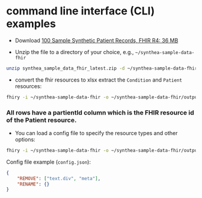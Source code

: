 # command line interface (CLI) examples

* Download [100 Sample Synthetic Patient Records, FHIR R4: 36 MB](https://synthetichealth.github.io/synthea-sample-data/downloads/latest/synthea_sample_data_fhir_latest.zip)

* Unzip the file to a directory of your choice, e.g., `~/synthea-sample-data-fhir`
```bash
unzip synthea_sample_data_fhir_latest.zip -d ~/synthea-sample-data-fhir
```

* convert the fhir resources to xlsx extract the `Condition` and `Patient` resources:
```bash
fhiry -i ~/synthea-sample-data-fhir -o ~/synthea-sample-data-fhir/output.xlsx --resource-types=Condition,Patient
```

### All rows have a partientId column which is the FHIR resource id of the Patient resource.

* You can load a config file to specify the resource types and other options:
```bash
fhiry -i ~/synthea-sample-data-fhir -o ~/synthea-sample-data-fhir/output.xlsx --config-file ~/synthea-sample-data-fhir/config.json --resource-types=Condition,Patient
```

Config file example (`config.json`):
```json
{
    "REMOVE": ["text.div", "meta"],
    "RENAME": {}
}